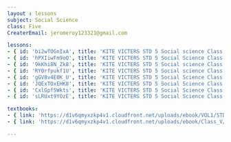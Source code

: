 ```yaml
--- 
layout : lessons 
subject: Social Science
class: Five
CreaterEmail: jeromeroy123321@gmail.com

lessons: 
- { id: 'bi2wTOGnIxA', title: 'KITE VICTERS STD 5 Social science Class 01 (First Bell-ഫസ്റ്റ് ബെല്‍)' }
- { id: 'hPXIiwFm9oQ', title: 'KITE VICTERS STD 5 Social Science Class 02 (First Bell-ഫസ്റ്റ് ബെല്‍)' }
- { id: '9kKhi8N_Zk8', title: 'KITE VICTERS STD 5 Social science Class 03 (First Bell-ഫസ്റ്റ് ബെല്‍)' }
- { id: 'RY0rfpukf1U', title: 'KITE VICTERS STD 5 Social science Class 04 (First Bell-ഫസ്റ്റ് ബെല്‍)' }
- { id: 'gGV8v4E0K_U', title: 'KITE VICTERS STD 5 Social Science Class 05 (First Bell-ഫസ്റ്റ് ബെല്‍)' }
- { id: 'JQExTOxEHK8', title: 'KITE VICTERS STD 5 Social Science Class 06 (First Bell-ഫസ്റ്റ് ബെല്‍)' }
- { id: 'CxlGpf5Wkts', title: 'KITE VICTERS STD 5 Social Science Class 07 (First Bell-ഫസ്റ്റ് ബെല്‍)' }
- { id: 'sLRUxt9YOzE', title: 'KITE VICTERS STD 5 Social Science Class 08 (First Bell-ഫസ്റ്റ് ബെല്‍)' }

textbooks:
- { link: 'https://d1v6qmyxzkp4v1.cloudfront.net/uploads/ebook/VOL1/STD5/SocialScienceMalayalam/SocialScienceMalayalam.pdf', title: 'Socialscience Part -1' , medium: 'English' }
- { link: 'https://d1v6qmyxzkp4v1.cloudfront.net/uploads/ebook/Class_V/Social%20Science_M_Vol_II/SocialScienceMalayalam.pdf', title: 'Socialscience Part -2' , medium: 'English' }

---
```

